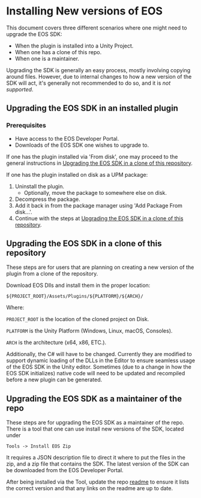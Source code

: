 # Installing New versions of EOS

This document covers three different scenarios where one might need to upgrade the EOS SDK:
 * When the plugin is installed into a Unity Project.
 * When one has a clone of this repo.
 * When one is a maintainer.

Upgrading the SDK is generally an easy process, mostly involving copying around files.
However, due to internal changes to how a new version of the SDK will act, it's generally 
not recommended to do so, and it is _not supported_.

## Upgrading the EOS SDK in an installed plugin

### Prerequisites
* Have access to the EOS Developer Portal.
* Downloads of the EOS SDK one wishes to upgrade to.

If one has the plugin installed via 'From disk', one may proceed to the general
instructions in [Upgrading the EOS SDK in a clone of this repository](#upgrading-the-eos-sdk-in-a-clone-of-this-repository).

If one has the plugin installed on disk as a UPM package: 
1. Uninstall the plugin.
    * Optionally, move the package to somewhere else on disk.
2. Decompress the package.
3. Add it back in from the package manager  using 'Add Package From disk...'.
4. Continue with the steps at [Upgrading the EOS SDK in a clone of this repository](#upgrading-the-eos-sdk-in-a-clone-of-this-repository).



## Upgrading the EOS SDK in a clone of this repository
These steps are for users that are planning on creating a new version of the plugin
from a clone of the repository.

Download EOS Dlls and install them in the proper location:

`${PROJECT_ROOT}/Assets/Plugins/${PLATFORM}/${ARCH}/`

Where:

`PROJECT_ROOT` is the location of the cloned project on Disk.

`PLATFORM` is the Unity Platform (Windows, Linux, macOS, Consoles).

`ARCH` is the architecture (x64, x86, ETC.).

Additionally, the C# will have to be changed. Currently they are modified
to support dynamic loading of the DLLs in the Editor to ensure seamless 
usage of the EOS SDK in the Unity editor. Sometimes (due to a change in how
the EOS SDK initializes) native code will need to be updated and recompiled before a
new plugin can be generated.


## Upgrading the EOS SDK as a maintainer of the repo
These steps are for upgrading the EOS SDK as a maintainer of the repo.
There is a tool that one can use install new versions of the SDK, located under

`Tools -> Install EOS Zip`

It requires a JSON description file to direct it where to put the files in the zip,
and a zip file that contains the SDK. The latest version of the SDK can be downloaded from
the EOS Developer Portal.

After being installed via the Tool, update the repo [readme](/readme.md) to ensure it lists the correct version
and that any links on the readme are up to date.
